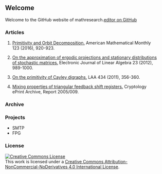 ## Welcome

Welcome to the GitHub website of mathresearch.[editor on GitHub](https://github.com/mathresearch/mathresearch.github.io/edit/master/index.md)


### Articles 

1. [Primitivity and Orbit Decomposition.](http://www.jstor.org/stable/10.4169/amer.math.monthly.123.9.920) American Mathematical Monthly 123 (2016), 920-923.
2. [On the approximation of ergodic projections and stationary distributions of stochastic matrices.](http://repository.uwyo.edu/cgi/viewcontent.cgi?article=1570&context=ela) Electronic Journal of Linear Algebra 23 (2012), 989-1000.

3. [On the primitivity of Cayley digraphs.](http://www.sciencedirect.com/science/article/pii/S0024379510004374) LAA 434 (2011), 356-360.

4. [Mixing  properties  of  triangular  feedback  shift  registers.](http://eprint.iacr.org/2005/009.pdf) Cryptology ePrint Archive, Report 2005/009.

### Archive 



### Projects

- SMTP
- FPG

### License

<a rel="license" href="http://creativecommons.org/licenses/by-nc-nd/4.0/"><img alt="Creative Commons License" style="border-width:0" src="https://i.creativecommons.org/l/by-nc-nd/4.0/88x31.png" /></a><br />This work is licensed under a <a rel="license" href="http://creativecommons.org/licenses/by-nc-nd/4.0/">Creative Commons Attribution-NonCommercial-NoDerivatives 4.0 International License</a>.
